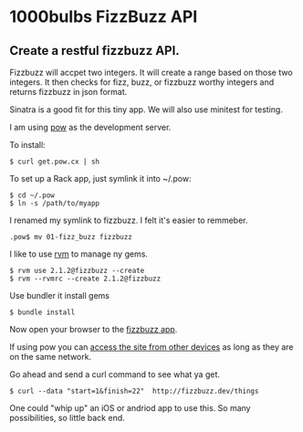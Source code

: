 # 1000bulbs FizzBuzz API

## Create a restful fizzbuzz API.

Fizzbuzz will accpet two integers. It will create a range based on those two integers. It then checks for fizz, buzz, or fizzbuzz worthy integers and returns fizzbuzz in json format.

Sinatra is a good fit for this tiny app. We will also use minitest for testing.

I am using [pow](http://pow.cx) as the development server.

To install:  

    $ curl get.pow.cx | sh  

To set up a Rack app, just symlink it into ~/.pow:  

    $ cd ~/.pow  
    $ ln -s /path/to/myapp  

I renamed my symlink to fizzbuzz. I felt it's easier to remmeber.  

    .pow$ mv 01-fizz_buzz fizzbuzz

I like to use [rvm](http://rvm.io) to manage ny gems.  

    $ rvm use 2.1.2@fizzbuzz --create  
    $ rvm --rvmrc --create 2.1.2@fizzbuzz  

Use bundler it install gems  

    $ bundle install  

Now open your browser to the [fizzbuzz app](http://fizzbuzz.dev).  

If using pow you can [access the site from other devices](http://pow.cx/manual.html#section_2.1.5) as long as they are on the same network.  

Go ahead and send a curl command to see what ya get.

    $ curl --data "start=1&finish=22"  http://fizzbuzz.dev/things  

One could "whip up" an iOS or andriod app to use this. So many possibilities, so little back end.
